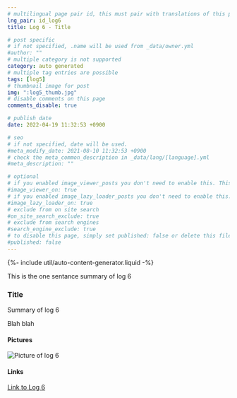 ```yaml
---
# multilingual page pair id, this must pair with translations of this page. (This name must be unique)
lng_pair: id_log6
title: Log 6 - Title

# post specific
# if not specified, .name will be used from _data/owner.yml
#author: ""
# multiple category is not supported
category: auto generated
# multiple tag entries are possible
tags: [log5]
# thumbnail image for post
img: ":log5_thumb.jpg"
# disable comments on this page
comments_disable: true

# publish date
date: 2022-04-19 11:32:53 +0900

# seo
# if not specified, date will be used.
#meta_modify_date: 2021-08-10 11:32:53 +0900
# check the meta_common_description in _data/lang/[language].yml
#meta_description: ""

# optional
# if you enabled image_viewer_posts you don't need to enable this. This is only if image_viewer_posts = false
#image_viewer_on: true
# if you enabled image_lazy_loader_posts you don't need to enable this. This is only if image_lazy_loader_posts = false
#image_lazy_loader_on: true
# exclude from on site search
#on_site_search_exclude: true
# exclude from search engines
#search_engine_exclude: true
# to disable this page, simply set published: false or delete this file
#published: false
---
```


{%- include util/auto-content-generator.liquid -%}

<!-- outline-start -->

This is the one sentance summary of log 6

<!-- outline-end -->

### Title

Summary of log 6

Blah blah

#### Pictures

![Picture of log 6](/assets/img/posts/log6_thumb.jpg)

#### Links

[Link to Log 6](http://google.com)